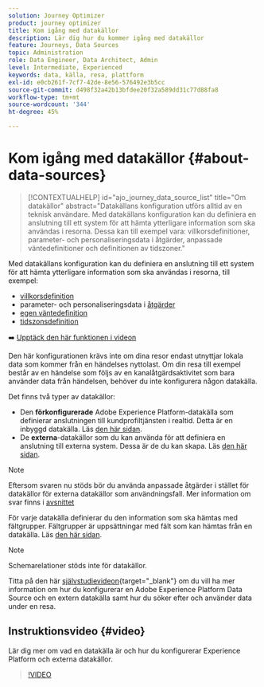 ```yaml
---
solution: Journey Optimizer
product: journey optimizer
title: Kom igång med datakällor
description: Lär dig hur du kommer igång med datakällor
feature: Journeys, Data Sources
topic: Administration
role: Data Engineer, Data Architect, Admin
level: Intermediate, Experienced
keywords: data, källa, resa, plattform
exl-id: e0cb261f-7cf7-42de-8e56-576492e3b5cc
source-git-commit: d498f32a42b13bfdee20f32a589dd31c77d88fa8
workflow-type: tm+mt
source-wordcount: '344'
ht-degree: 45%

---
```


# Kom igång med datakällor {#about-data-sources}

>[!CONTEXTUALHELP]
>id="ajo_journey_data_source_list"
>title="Om datakällor"
>abstract="Datakällans konfiguration utförs alltid av en teknisk användare. Med datakällans konfiguration kan du definiera en anslutning till ett system för att hämta ytterligare information som ska användas i resorna. Dessa kan till exempel vara: villkorsdefinitioner, parameter- och personaliseringsdata i åtgärder, anpassade väntedefinitioner och definitionen av tidszoner."

Med datakällans konfiguration kan du definiera en anslutning till ett system för att hämta ytterligare information som ska användas i resorna, till exempel:

* [villkorsdefinition](../building-journeys/condition-activity.md)
* parameter- och personaliseringsdata i [åtgärder](../action/action.md)
* [egen väntedefinition](../building-journeys/wait-activity.md#custom)
* [tidszonsdefinition](../building-journeys/timezone-management.md)

➡️ [Upptäck den här funktionen i videon](#video)

Den här konfigurationen krävs inte om dina resor endast utnyttjar lokala data som kommer från en händelses nyttolast. Om din resa till exempel består av en händelse som följs av en kanalåtgärdsaktivitet som bara använder data från händelsen, behöver du inte konfigurera någon datakälla.

Det finns två typer av datakällor:

* Den **förkonfigurerade** Adobe Experience Platform-datakälla som definierar anslutningen till kundprofiltjänsten i realtid. Detta är en inbyggd datakälla. Läs [den här sidan](../datasource/adobe-experience-platform-data-source.md).
* De **externa**-datakällor som du kan använda för att definiera en anslutning till externa system. Dessa är de du kan skapa. Läs [den här sidan](../datasource/external-data-sources.md).

>[!NOTE]
>
>Eftersom svaren nu stöds bör du använda anpassade åtgärder i stället för datakällor för externa datakällor som användningsfall. Mer information om svar finns i [avsnittet](../action/action-response.md)

För varje datakälla definierar du den information som ska hämtas med fältgrupper. Fältgrupper är uppsättningar med fält som kan hämtas från en datakälla. Läs [den här sidan](../datasource/configure-data-sources.md#define-field-groups).

>[!NOTE]
>
>Schemarelationer stöds inte för datakällor.

Titta på den här [självstudievideon](https://experienceleague.adobe.com/docs/journey-optimizer-learn/tutorials/journey-configuration/configure-data-sources.html?lang=sv-SE){target="_blank"} om du vill ha mer information om hur du konfigurerar en Adobe Experience Platform Data Source och en extern datakälla samt hur du söker efter och använder data under en resa.

## Instruktionsvideo {#video}

Lär dig mer om vad en datakälla är och hur du konfigurerar Experience Platform och externa datakällor.

>[!VIDEO](https://video.tv.adobe.com/v/334256?quality=12)

